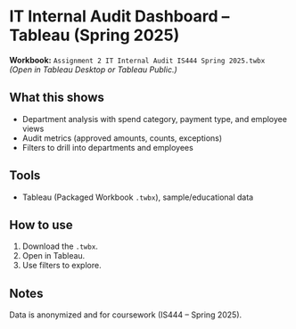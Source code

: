 # IT Internal Audit Dashboard – Tableau (Spring 2025)

**Workbook:** `Assignment 2 IT Internal Audit IS444 Spring 2025.twbx`  
*(Open in Tableau Desktop or Tableau Public.)*

## What this shows
- Department analysis with spend category, payment type, and employee views
- Audit metrics (approved amounts, counts, exceptions)
- Filters to drill into departments and employees

## Tools
- Tableau (Packaged Workbook `.twbx`), sample/educational data

## How to use
1. Download the `.twbx`.
2. Open in Tableau.
3. Use filters to explore.

## Notes
Data is anonymized and for coursework (IS444 – Spring 2025).
